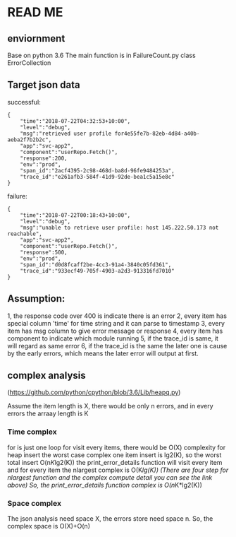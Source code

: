 # READ ME
## enviornment
Base on python 3.6
The main function is in FailureCount.py class ErrorCollection


## Target json data
successful:
```
{
    "time":"2018-07-22T04:32:53+10:00",
    "level":"debug",
    "msg":"retrieved user profile for4e55fe7b-82eb-4d84-a40b-aeba2f7b2b2c",
    "app":"svc-app2",
    "component":"userRepo.Fetch()",
    "response":200,
    "env":"prod",
    "span_id":"2acf4395-2c98-468d-ba8d-96fe9484253a",
    "trace_id":"e261afb3-584f-41d9-92de-bea1c5a15e8c"
}
```
failure:
```
{
    "time":"2018-07-22T00:18:43+10:00",
    "level":"debug",
    "msg":"unable to retrieve user profile: host 145.222.50.173 not reachable",
    "app":"svc-app2",
    "component":"userRepo.Fetch()",
    "response":500,
    "env":"prod",
    "span_id":"d0d8fcaff2be-4cc3-91a4-3840c05fd361",
    "trace_id":"933ecf49-705f-4903-a2d3-913316fd7010"
}
```
## Assumption:
1, the response code over 400 is indicate there is an error
2, every item has special column 'time' for time string and it can parse to timestamp 
3, every item has msg column to give error message or response
4, every item has component to indicate which module running
5, if the trace_id is same, it will regard as same error
6, if the trace_id is the same the later one is cause by the early errors, which means the later error will output at first.

## complex analysis

(https://github.com/python/cpython/blob/3.6/Lib/heapq.py)

Assume the item length is X, there would be only n errors, and in every errors the arraay length is K
### Time complex
for is just one loop for visit every items, there would be O(X) complexity
for heap insert the worst case complex one item insert is lg2(K), so the worst total insert O(n*K*lg2(K))
the print_error_details function will visit every item and for every item the nlargest complex is O(K*lg(K))
(There are four step for nlargest function and the complex compute detail you can see the link above)
So, the print_error_details function complex is O(n*K*lg2(K))
### Space complex
The json analysis need space X, the errors store need space n. So, the complex space is O(X)+O(n)


